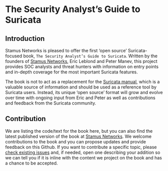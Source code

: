 # The Security Analyst’s Guide to Suricata

## Introduction

Stamus Networks is pleased to offer the first ‘open source’ Suricata-focused book, ``The Security Analyst’s Guide to Suricata``.
Written by the founders of [Stamus Networks](https://www.stamus-networks.com/), Eric Leblond and Peter Manev, this project provides SOC analysts and threat
hunters with information on entry points and in-depth coverage for the most important Suricata features.

The book is not to act as a replacement for the [Suricata manual](https://suricata.readthedocs.io/en/latest/), which is
a valuable source of information and should be used as a reference tool by Suricata users. Instead, its unique ‘open source’
format will grow and evolve over time with ongoing input from Eric and Peter as well as contributions and feedback from
the Suricata community.

## Contribution

We are listing the code/text for the book here, but you can also find the latest published
version of the book at [Stamus Networks](https://www.stamus-networks.com/). We welcome contributions to the book and you can
propose updates and provide feedback on this Github. If you want to contribute a specific
topic, please [check existing issues](https://github.com/StamusNetworks/suricata-4-analysts/issues) and, if needed, open one describing your addition so we can tell you if it is
inline with the content we project on the book and has a chance to be accepted.
